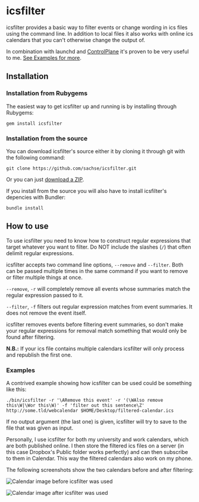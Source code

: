 # icsfilter

icsfilter provides a basic way to filter events or change wording in ics files using the command line. In addition to local files it also works with online ics calendars that you can't otherwise change the output of.

In combination with launchd and [ControlPlane](http://www.controlplaneapp.com/) it's proven to be very useful to me. [See Examples for more](#examples).


## Installation

### Installation from Rubygems

The easiest way to get icsfilter up and running is by installing through Rubygems:

    gem install icsfilter


### Installation from the source

You can download icsfilter's source either it by cloning it through git with the following command:

    git clone https://github.com/sachse/icsfilter.git

Or you can just [download a ZIP](https://github.com/sachse/icsfilter/archive/master.zip).

If you install from the source you will also have to install icsfilter's depencies with Bundler:

    bundle install


## How to use

To use icsfilter you need to know how to construct regular expressions that target whatever you want to filter. Do NOT include the slashes (`/`) that often delimit regular expressions.

icsfilter accepts two command line options, `--remove` and `--filter`. Both can be passed multiple times in the same command if you want to remove or filter multiple things at once.

`--remove`, `-r` will completely remove all events whose summaries match the regular expression passed to it.

`--filter`, `-f` filters out regular expression matches from event summaries. It does not remove the event itself.

icsfilter removes events before filtering event summaries, so don't make your regular expressions for removal match something that would only be found after filtering.

**N.B.:** If your ics file contains multiple calendars icsfilter will only process and republish the first one.


### Examples

A contrived example showing how icsfilter can be used could be something like this:

    ./bin/icsfilter -r '\ARemove this event' -r '(\WAlso remove this\W|\Wor this\W)' -f 'filter out this sentence\Z' http://some.tld/webcalendar $HOME/Desktop/filtered-calendar.ics

If no output argument (the last one) is given, icsfilter will try to save to the file that was given as input.

Personally, I use icsfilter for both my university and work calendars, which are both published online. I then store the filtered ics files on a server (in this case Dropbox's Public folder works perfectly) and can then subscribe to them in Calendar. This way the filtered calendars also work on my phone.

The following screenshots show the two calendars before and after filtering:

![Calendar image before icsfilter was used](/../screenshots/before.png?raw=true "Before")

![Calendar image after icsfilter was used](/../screenshots/after.png?raw=true "After")

